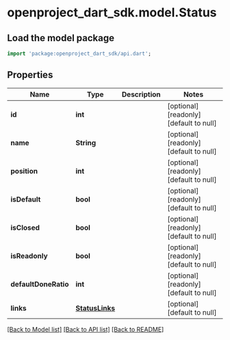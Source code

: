 # openproject_dart_sdk.model.Status

## Load the model package
```dart
import 'package:openproject_dart_sdk/api.dart';
```

## Properties
Name | Type | Description | Notes
------------ | ------------- | ------------- | -------------
**id** | **int** |  | [optional] [readonly] [default to null]
**name** | **String** |  | [optional] [readonly] [default to null]
**position** | **int** |  | [optional] [readonly] [default to null]
**isDefault** | **bool** |  | [optional] [readonly] [default to null]
**isClosed** | **bool** |  | [optional] [readonly] [default to null]
**isReadonly** | **bool** |  | [optional] [readonly] [default to null]
**defaultDoneRatio** | **int** |  | [optional] [readonly] [default to null]
**links** | [**StatusLinks**](StatusLinks.md) |  | [optional] [default to null]

[[Back to Model list]](../README.md#documentation-for-models) [[Back to API list]](../README.md#documentation-for-api-endpoints) [[Back to README]](../README.md)


